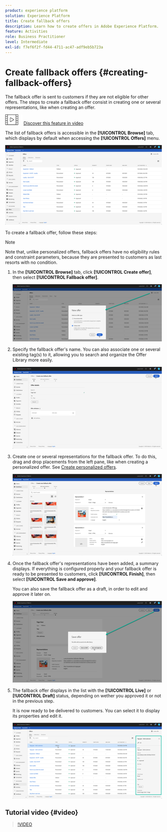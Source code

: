 ```yaml
---
product: experience platform
solution: Experience Platform
title: Create fallback offers
description: Learn how to create offers in Adobe Experience Platform.
feature: Activities
role: Business Practitioner
level: Intermediate
exl-id: f7ef6f2f-fd44-4711-ac47-adf9eb5b723a
---
```

# Create fallback offers {#creating-fallback-offers}

The fallback offer is sent to customers if they are not eligible for other offers. The steps to create a fallback offer consist in creating one or several representations, like when creating an offer.

![](../assets/do-not-localize/how-to-video.png) [Discover this feature in video](#video)

The list of fallback offers is accessible in the **[!UICONTROL Browse]** tab, which displays by default when accessing the **[!UICONTROL Offers]** menu.

![](../assets/offers_list.png)

To create a fallback offer, follow these steps:

>[!NOTE]
>
>Note that, unlike personalized offers, fallback offers have no eligibility rules and constraint parameters, because they are presented to customers as last resorts with no condition.

1. In the **[!UICONTROL Browse]** tab, click **[!UICONTROL Create offer]**, then select **[!UICONTROL Fallback offer]**.

    ![](../assets/create_fallback.png)

1. Specify the fallback offer's name. You can also associate one or several existing tag(s) to it, allowing you to search and organize the Offer Library more easily. 

    ![](../assets/fallback_details.png)
    
1. Create one or several representations for the fallback offer. To do this, drag and drop placements from the left pane, like when creating a personalized offer. See [Create personalized offers](../offer-library/creating-personalized-offers.md).

    ![](../assets/fallback_content.png)

1. Once the fallback offer's representations have been added, a summary displays. If everything is configured properly and your fallback offer is ready to be presented to customers, click **[!UICONTROL Finish]**, then select **[!UICONTROL Save and approve]**.

    You can also save the fallback offer as a draft, in order to edit and approve it later on.

    ![](../assets/fallback_review.png)

1. The fallback offer displays in the list with the **[!UICONTROL Live]** or **[!UICONTROL Draft]** status, depending on wether you approved it or not in the previous step.

    It is now ready to be delivered to customers. You can select it to display its properties and edit it.

    ![](../assets/fallback_created.png)

## Tutorial video {#video}

>[!VIDEO](https://video.tv.adobe.com/v/329383?quality=12)
